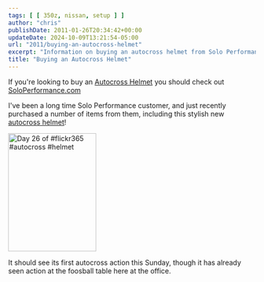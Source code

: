 ```yaml
---
tags: [ [ 350z, nissan, setup ] ]
author: "chris"
publishDate: 2011-01-26T20:34:42+00:00
updateDate: 2024-10-09T13:21:54-05:00
url: "2011/buying-an-autocross-helmet"
excerpt: "Information on buying an autocross helmet from Solo Performance Specialties"
title: "Buying an Autocross Helmet"
---
```


If you're looking to buy an [Autocross Helmet](https://soloperformance.com/collections/helmets-and-accessories) you should check out [SoloPerformance.com](https://www.soloperformance.com)

I've been a long time Solo Performance customer, and just recently purchased a number of items from them, including this stylish new [autocross helmet](https://soloperformance.com/collections/helmets-and-accessories)!

<a href="https://www.flickr.com/photos/chammond/5390956023/"><img border="0" alt="Day 26 of #flickr365 #autocross #helmet" src="https://farm6.static.flickr.com/5296/5390956023_41ce9910af_m.jpg" width="179" height="240" /></a>

It should see its first autocross action this Sunday, though it has already seen action at the foosball table here at the office.
